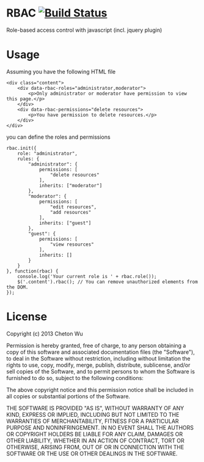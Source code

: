 # RBAC [![Build Status](https://secure.travis-ci.org/cheton/rbac.png?branch=master)](http://travis-ci.org/cheton/rbac)

Role-based access control with javascript (incl. jquery plugin)

# Usage

Assuming you have the following HTML file

    <div class="content">
        <div data-rbac-roles="administrator,moderator">
            <p>Only administrator or moderator have permission to view this page.</p>
        </div>
        <div data-rbac-permissions="delete resources">
            <p>You have permission to delete resources.</p>
        </div>
    </div>

you can define the roles and permissions

    rbac.init({
        role: "administrator",
        rules: {
            "administrator": {
                permissions: [
                    "delete resources"
                ],
                inherits: ["moderator"]
            },
            "moderator": {
                permissions: [
                    "edit resources",
                    "add resources"
                ],
                inherits: ["guest"]
            },
            "guest": {
                permissions: [
                    "view resources"
                ],
                inherits: []
            }
        }
    }, function(rbac) {
        console.log('Your current role is ' + rbac.role());
        $('.content').rbac(); // You can remove unauthorized elements from the DOM.
    });

# License

Copyright (c) 2013 Cheton Wu

Permission is hereby granted, free of charge, to any person obtaining a copy
of this software and associated documentation files (the "Software"), to deal
in the Software without restriction, including without limitation the rights
to use, copy, modify, merge, publish, distribute, sublicense, and/or sell
copies of the Software, and to permit persons to whom the Software is
furnished to do so, subject to the following conditions:

The above copyright notice and this permission notice shall be included in
all copies or substantial portions of the Software.

THE SOFTWARE IS PROVIDED "AS IS", WITHOUT WARRANTY OF ANY KIND, EXPRESS OR
IMPLIED, INCLUDING BUT NOT LIMITED TO THE WARRANTIES OF MERCHANTABILITY,
FITNESS FOR A PARTICULAR PURPOSE AND NONINFRINGEMENT. IN NO EVENT SHALL THE
AUTHORS OR COPYRIGHT HOLDERS BE LIABLE FOR ANY CLAIM, DAMAGES OR OTHER
LIABILITY, WHETHER IN AN ACTION OF CONTRACT, TORT OR OTHERWISE, ARISING FROM,
OUT OF OR IN CONNECTION WITH THE SOFTWARE OR THE USE OR OTHER DEALINGS IN
THE SOFTWARE.
